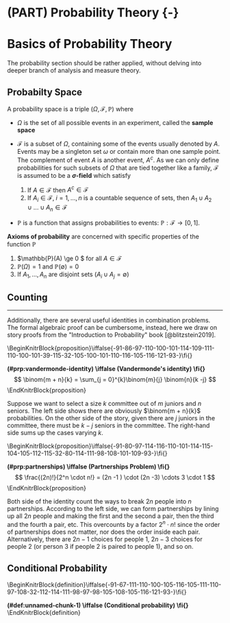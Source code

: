 
# (PART) Probability Theory {-}

# Basics of Probability Theory

The probability section should be rather applied, without delving into deeper branch of analysis and measure theory. 

## Probabilty Space 

A probability space is a triple $(\Omega, \mathcal{F}, \mathbb{P})$ where 

- $\Omega$ is the set of all possible events in an experiment, called the **sample space**  

- $\mathcal{F}$ is a subset of $\Omega$, containing some of the events usually denoted by $A$. Events may be a singleton set ${\omega}$ or contain more than one sample point. The complement of event $A$ is another event, $A^c$. As we can only define probabilities for such subsets of $\Omega$ that are tied together like a family, $\mathcal{F}$ is assumed to be a **$\sigma$-field** which satisfy 
    1. If $A \in \mathcal{F}$ then $A^c \in \mathcal{F}$    
    2. If $A_i \in \mathcal{F}, \;i = 1,...,n$ is a countable sequence of sets, then $A_1 \cup A_2  \cup ... \cup A_n \in \mathcal{F}$

- $\mathbb{P}$ is a function that assigns probabilities to events: $\mathbb{P}: \mathcal{F} \rightarrow [0 , 1]$. 

**Axioms of probability** are concerned with specific properties of the function $\mathbb{P}$  

1. $\mathbb{P}(A) \ge 0 $ for all $A \in \mathcal{F}$   
2. $\mathbb{P}(\Omega) = 1$ and $\mathbb{P(\emptyset)} = 0$  
3. If $A_1, ..., A_n$ are disjoint sets ($A_i \cup A_j = \emptyset$)


## Counting  


<hr> 

Additionally, there are several useful identities in combination problems. The formal algebraic proof can be cumbersome, instead, here we draw on story proofs from the "Introduction to Probability" book [@blitzstein2019]. 

\BeginKnitrBlock{proposition}\iffalse{-91-86-97-110-100-101-114-109-111-110-100-101-39-115-32-105-100-101-110-116-105-116-121-93-}\fi{}<div class="proposition"><span class="proposition" id="prp:vandermonde-identity"><strong>(\#prp:vandermonde-identity)  \iffalse (Vandermonde's identity) \fi{} </strong></span>$$
\binom{m + n}{k} = \sum_{j = 0}^{k}\binom{m}{j} \binom{n}{k  -j}
$$</div>\EndKnitrBlock{proposition}

Suppose we want to select a size $k$ committee out of $m$ juniors and $n$ seniors. The left side shows there are obviously $\binom{m + n}{k}$ probabilities. On the other side of the story, given there are $j$ juniors in the committee, there must be $k - j$ seniors in the committee. The right-hand side sums up the cases varying $k$. 



\BeginKnitrBlock{proposition}\iffalse{-91-80-97-114-116-110-101-114-115-104-105-112-115-32-80-114-111-98-108-101-109-93-}\fi{}<div class="proposition"><span class="proposition" id="prp:partnerships"><strong>(\#prp:partnerships)  \iffalse (Partnerships Problem) \fi{} </strong></span>
$$
\frac{(2n)!}{2^n \cdot n!} = (2n -1 ) \cdot (2n -3) \cdots 3 \cdot 1
$$</div>\EndKnitrBlock{proposition}


Both side of the identity count the ways to break $2n$ people into $n$ partnerships. According to the left side, we can form partnerships by lining up all $2n$ people and making the first and the second a pair, then the third and the fourth a pair, etc. This overcounts by a factor $2^n \cdot n!$ since the order of partnerships does not matter, nor does the order inside each pair. Alternatively, there are $2n - 1$ choices for people 1, $2n - 3$ choices for people 2 (or person 3 if people 2 is paired to people 1), and so on.  


## Conditional Probability  

\BeginKnitrBlock{definition}\iffalse{-91-67-111-110-100-105-116-105-111-110-97-108-32-112-114-111-98-97-98-105-108-105-116-121-93-}\fi{}<div class="definition"><span class="definition" id="def:unnamed-chunk-1"><strong>(\#def:unnamed-chunk-1)  \iffalse (Conditional probability) \fi{} </strong></span></div>\EndKnitrBlock{definition}




